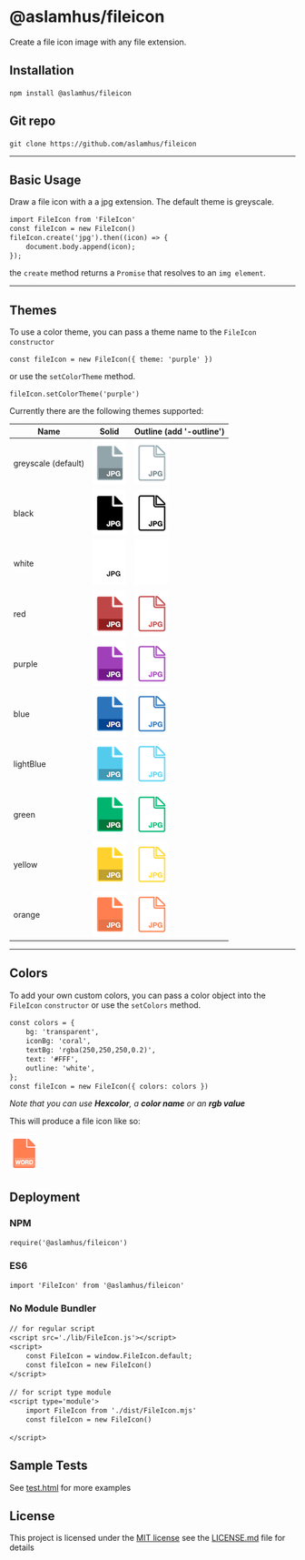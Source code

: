# @aslamhus/fileicon

Create a file icon image with any file extension.

## Installation

`npm install @aslamhus/fileicon`

## Git repo

`git clone https://github.com/aslamhus/fileicon`

---

## Basic Usage

Draw a file icon with a a jpg extension. The default theme is greyscale.

    import FileIcon from 'FileIcon'
    const fileIcon = new FileIcon()
    fileIcon.create('jpg').then((icon) => {
        document.body.append(icon);
    });

the `create` method returns a `Promise` that resolves to an `img element`.

---

## Themes

To use a color theme, you can pass a theme name to the `FileIcon` `constructor`

    const fileIcon = new FileIcon({ theme: 'purple' })

or use the `setColorTheme` method.

    fileIcon.setColorTheme('purple')

Currently there are the following themes supported:

| Name                | Solid                                                                                           | Outline (add '-outline')                                                                                        |
| ------------------- | ----------------------------------------------------------------------------------------------- | --------------------------------------------------------------------------------------------------------------- |
| greyscale (default) | ![greyscale](https://github.com/aslamhus/fileicon/blob/main/docs/images/greyscale.png?raw=true) | ![greyscale-outline](https://github.com/aslamhus/fileicon/blob/main/docs/images/greyscale-outline.png?raw=true) |
| black               | ![black](https://github.com/aslamhus/fileicon/blob/main/docs/images/black.png?raw=true)         | ![black-outline](https://github.com/aslamhus/fileicon/blob/main/docs/images/black-outline.png?raw=true)         |
| white               | ![white](https://github.com/aslamhus/fileicon/blob/main/docs/images/white.png?raw=true)         | ![white-outline](https://github.com/aslamhus/fileicon/blob/main/docs/images/white-outline.png?raw=true)         |
| red                 | ![red](https://github.com/aslamhus/fileicon/blob/main/docs/images/red.png?raw=true)             | ![red-outline](https://github.com/aslamhus/fileicon/blob/main/docs/images/red-outline.png?raw=true)             |
| purple              | ![purple](https://github.com/aslamhus/fileicon/blob/main/docs/images/purple.png?raw=true)       | ![purple-outline](https://github.com/aslamhus/fileicon/blob/main/docs/images/purple-outline.png?raw=true)       |
| blue                | ![blue](https://github.com/aslamhus/fileicon/blob/main/docs/images/blue.png?raw=true)           | ![blue-outline](https://github.com/aslamhus/fileicon/blob/main/docs/images/blue-outline.png?raw=true)           |
| lightBlue           | ![lightBlue](https://github.com/aslamhus/fileicon/blob/main/docs/images/lightBlue.png?raw=true) | ![lightBlue-outline](https://github.com/aslamhus/fileicon/blob/main/docs/images/lightBlue-outline.png?raw=true) |
| green               | ![green](https://github.com/aslamhus/fileicon/blob/main/docs/images/green.png?raw=true)         | ![green-outline](https://github.com/aslamhus/fileicon/blob/main/docs/images/green-outline.png?raw=true)         |
| yellow              | ![yellow](https://github.com/aslamhus/fileicon/blob/main/docs/images/yellow.png?raw=true)       | ![yellow-outline](https://github.com/aslamhus/fileicon/blob/main/docs/images/yellow-outline.png?raw=true)       |
| orange              | ![orange](https://github.com/aslamhus/fileicon/blob/main/docs/images/orange.png?raw=true)       | ![orange-outline](https://github.com/aslamhus/fileicon/blob/main/docs/images/orange-outline.png?raw=true)       |

---

## Colors

To add your own custom colors, you can pass a color object into the `FileIcon` `constructor` or use the `setColors` method.

    const colors = {
        bg: 'transparent',
        iconBg: 'coral',
        textBg: 'rgba(250,250,250,0.2)',
        text: '#FFF',
        outline: 'white',
    };
    const fileIcon = new FileIcon({ colors: colors })

_Note that you can use **Hexcolor**, a **color name** or an **rgb value**_

This will produce a file icon like so:

![custom colors file icon](https://github.com/aslamhus/fileicon/blob/main/docs/images/ex1.png?raw=true)

## Deployment

### NPM

    require('@aslamhus/fileicon')

### ES6

    import 'FileIcon' from '@aslamhus/fileicon'

### No Module Bundler

    // for regular script
    <script src='./lib/FileIcon.js'></script>
    <script>
        const FileIcon = window.FileIcon.default;
        const fileIcon = new FileIcon()
    </script>

    // for script type module
    <script type='module'>
        import FileIcon from './dist/FileIcon.mjs'
        const fileIcon = new FileIcon()

    </script>

## Sample Tests

See [test.html](https://github.com/aslamhus/fileicon/blob/main/test/test.html?raw=true) for more examples

## License

This project is licensed under the [MIT license](../LICENSE.md)
see the [LICENSE.md](https://github.com/aslamhus/fileicon/blob/main/LICENSE.md?raw=true) file for details
